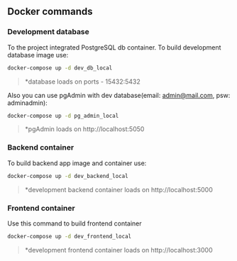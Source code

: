 ## Docker commands
### Development database
To the project integrated PostgreSQL db container. To build development database image use:
```bash
docker-compose up -d dev_db_local
```
> *database loads on ports - 15432:5432 

Also you can use pgAdmin with dev database(email: admin@mail.com, psw: adminadmin):
```bash
docker-compose up -d pg_admin_local
```
> *pgAdmin loads on http://localhost:5050
### Backend container
To build backend app image and container use:
```bash
docker-compose up -d dev_backend_local
```
> *development backend container loads on http://localhost:5000
### Frontend container
Use this command to build frontend container
```bash
docker-compose up -d dev_frontend_local
```
> *development frontend container loads on http://localhost:3000